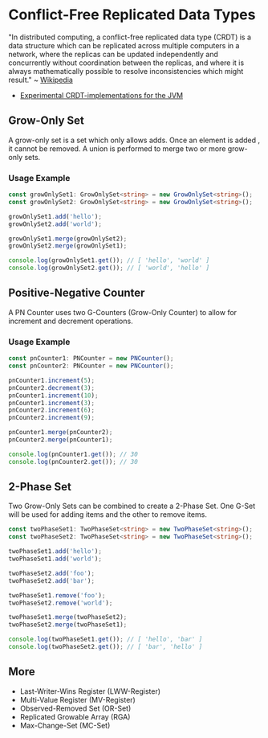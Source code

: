 # Conflict-Free Replicated Data Types

"In distributed computing, a conflict-free replicated data type (CRDT) is a data structure which can be replicated across multiple computers in a network, where the replicas can be updated independently and concurrently without coordination between the replicas, and where it is always mathematically possible to resolve inconsistencies which might result." ~ [Wikipedia](https://en.wikipedia.org/wiki/Conflict-free_replicated_data_type)

* [Experimental CRDT-implementations for the JVM](https://github.com/netopyr/wurmloch-crdt)

## Grow-Only Set

A grow-only set is a set which only allows adds. Once an element is added , it cannot be removed. A union is performed to merge two or more grow-only sets.

### Usage Example

```typescript
const growOnlySet1: GrowOnlySet<string> = new GrowOnlySet<string>();
const growOnlySet2: GrowOnlySet<string> = new GrowOnlySet<string>();

growOnlySet1.add('hello');
growOnlySet2.add('world');

growOnlySet1.merge(growOnlySet2);
growOnlySet2.merge(growOnlySet1);

console.log(growOnlySet1.get()); // [ 'hello', 'world' ]
console.log(growOnlySet2.get()); // [ 'world', 'hello' ]
```

## Positive-Negative Counter

A PN Counter uses two G-Counters (Grow-Only Counter) to allow for increment and decrement operations.

### Usage Example

```typescript
const pnCounter1: PNCounter = new PNCounter();
const pnCounter2: PNCounter = new PNCounter();

pnCounter1.increment(5);
pnCounter2.decrement(3);
pnCounter1.increment(10);
pnCounter1.increment(3);
pnCounter2.increment(6);
pnCounter2.increment(9);

pnCounter1.merge(pnCounter2);
pnCounter2.merge(pnCounter1);

console.log(pnCounter1.get()); // 30
console.log(pnCounter2.get()); // 30
```

## 2-Phase Set

Two Grow-Only Sets can be combined to create a 2-Phase Set. One G-Set will be used for adding items and the other to remove items.

```typescript
const twoPhaseSet1: TwoPhaseSet<string> = new TwoPhaseSet<string>();
const twoPhaseSet2: TwoPhaseSet<string> = new TwoPhaseSet<string>();

twoPhaseSet1.add('hello');
twoPhaseSet1.add('world');

twoPhaseSet2.add('foo');
twoPhaseSet2.add('bar');

twoPhaseSet1.remove('foo');
twoPhaseSet2.remove('world');

twoPhaseSet1.merge(twoPhaseSet2);
twoPhaseSet2.merge(twoPhaseSet1);

console.log(twoPhaseSet1.get()); // [ 'hello', 'bar' ]
console.log(twoPhaseSet2.get()); // [ 'bar', 'hello' ]
```

## More

* Last-Writer-Wins Register (LWW-Register)
* Multi-Value Register (MV-Register)
* Observed-Removed Set (OR-Set)
* Replicated Growable Array (RGA)
* Max-Change-Set (MC-Set)